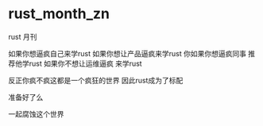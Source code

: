 # rust_month_zn
rust 月刊

如果你想逼疯自己来学rust 如果你想让产品逼疯来学rust 你如果你想逼疯同事 推荐他学rust 
如果你不想让运维逼疯 来学rust 

反正你疯不疯这都是一个疯狂的世界 因此rust成为了标配

准备好了么

一起腐蚀这个世界